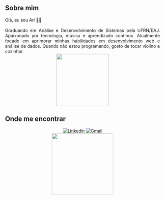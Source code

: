 ## Sobre mim
<div align= "justify">
Olá, eu sou Ari 👋🏽
</br></br>
Graduando em Análise e Desenvolvimento de Sistemas pela UFRN/EAJ. Apaixonado por tecnologia, música e aprendizado contínuo. Atualmente focado em aprimorar minhas habilidades em desenvolvimento web e análise de dados. Quando não estou programando, gosto de tocar violino e cozinhar.
</div>


<div align="center">
  <img height="170em" src="https://github-readme-stats.vercel.app/api?username=arimateia-souza&show_icons=true&theme=dark&include_all_commits=true&count_private=true"/>
</div>

## Onde me encontrar
<div align="center">   
   
   [![Linkedin](https://img.shields.io/badge/LinkedIn-0077B5?style=for-the-badge&logo=linkedin&logoColor=white)](https://www.linkedin.com/in/arimat%C3%A9ia-souza-402a8819a/)
   [![Gmail](https://img.shields.io/badge/Gmail-D14836?style=for-the-badge&logo=gmail&logoColor=white)](mailto:email.arisantos@gmail.com)
   </br>
   <img height="200em" src="https://github-readme-stats.vercel.app/api/top-langs/?username=arimateia-souza&layout=compact&langs_count=7&theme=dark"/>
</div>

